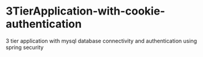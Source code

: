 # 3TierApplication-with-cookie-authentication
3 tier application with mysql database connectivity and authentication using spring security
